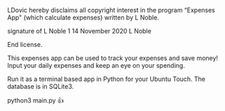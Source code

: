 LDovic hereby disclaims all copyright interest in the program “Expenses App" (which calculate expenses) written by L Noble.

signature of L Noble 1 14 November 2020 L Noble

End license.

This expenses app can be used to track your expenses and save money! Input your daily expenses and keep an eye on your spending.

Run it as a terminal based app in Python for your Ubuntu Touch. The database is in SQLite3.

python3 main.py 👍
